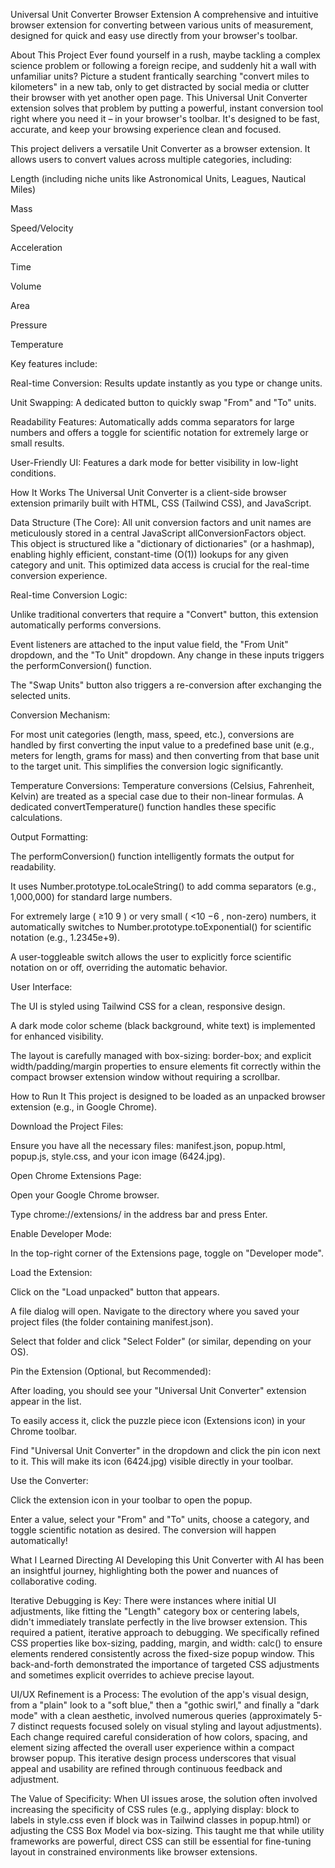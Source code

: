 Universal Unit Converter Browser Extension
A comprehensive and intuitive browser extension for converting between various units of measurement, designed for quick and easy use directly from your browser's toolbar.

About This Project
Ever found yourself in a rush, maybe tackling a complex science problem or following a foreign recipe, and suddenly hit a wall with unfamiliar units? Picture a student frantically searching "convert miles to kilometers" in a new tab, only to get distracted by social media or clutter their browser with yet another open page. This Universal Unit Converter extension solves that problem by putting a powerful, instant conversion tool right where you need it – in your browser's toolbar. It's designed to be fast, accurate, and keep your browsing experience clean and focused.

This project delivers a versatile Unit Converter as a browser extension. It allows users to convert values across multiple categories, including:

Length (including niche units like Astronomical Units, Leagues, Nautical Miles)

Mass

Speed/Velocity

Acceleration

Time

Volume

Area

Pressure

Temperature

Key features include:

Real-time Conversion: Results update instantly as you type or change units.

Unit Swapping: A dedicated button to quickly swap "From" and "To" units.

Readability Features: Automatically adds comma separators for large numbers and offers a toggle for scientific notation for extremely large or small results.

User-Friendly UI: Features a dark mode for better visibility in low-light conditions.

How It Works
The Universal Unit Converter is a client-side browser extension primarily built with HTML, CSS (Tailwind CSS), and JavaScript.

Data Structure (The Core): All unit conversion factors and unit names are meticulously stored in a central JavaScript allConversionFactors object. This object is structured like a "dictionary of dictionaries" (or a hashmap), enabling highly efficient, constant-time (O(1)) lookups for any given category and unit. This optimized data access is crucial for the real-time conversion experience.

Real-time Conversion Logic:

Unlike traditional converters that require a "Convert" button, this extension automatically performs conversions.

Event listeners are attached to the input value field, the "From Unit" dropdown, and the "To Unit" dropdown. Any change in these inputs triggers the performConversion() function.

The "Swap Units" button also triggers a re-conversion after exchanging the selected units.

Conversion Mechanism:

For most unit categories (length, mass, speed, etc.), conversions are handled by first converting the input value to a predefined base unit (e.g., meters for length, grams for mass) and then converting from that base unit to the target unit. This simplifies the conversion logic significantly.

Temperature Conversions: Temperature conversions (Celsius, Fahrenheit, Kelvin) are treated as a special case due to their non-linear formulas. A dedicated convertTemperature() function handles these specific calculations.

Output Formatting:

The performConversion() function intelligently formats the output for readability.

It uses Number.prototype.toLocaleString() to add comma separators (e.g., 1,000,000) for standard large numbers.

For extremely large ( ≥10 
9
  ) or very small ( <10 
−6
 , non-zero) numbers, it automatically switches to Number.prototype.toExponential() for scientific notation (e.g., 1.2345e+9).

A user-toggleable switch allows the user to explicitly force scientific notation on or off, overriding the automatic behavior.

User Interface:

The UI is styled using Tailwind CSS for a clean, responsive design.

A dark mode color scheme (black background, white text) is implemented for enhanced visibility.

The layout is carefully managed with box-sizing: border-box; and explicit width/padding/margin properties to ensure elements fit correctly within the compact browser extension window without requiring a scrollbar.

How to Run It
This project is designed to be loaded as an unpacked browser extension (e.g., in Google Chrome).

Download the Project Files:

Ensure you have all the necessary files: manifest.json, popup.html, popup.js, style.css, and your icon image (6424.jpg).

Open Chrome Extensions Page:

Open your Google Chrome browser.

Type chrome://extensions/ in the address bar and press Enter.

Enable Developer Mode:

In the top-right corner of the Extensions page, toggle on "Developer mode".

Load the Extension:

Click on the "Load unpacked" button that appears.

A file dialog will open. Navigate to the directory where you saved your project files (the folder containing manifest.json).

Select that folder and click "Select Folder" (or similar, depending on your OS).

Pin the Extension (Optional, but Recommended):

After loading, you should see your "Universal Unit Converter" extension appear in the list.

To easily access it, click the puzzle piece icon (Extensions icon) in your Chrome toolbar.

Find "Universal Unit Converter" in the dropdown and click the pin icon next to it. This will make its icon (6424.jpg) visible directly in your toolbar.

Use the Converter:

Click the extension icon in your toolbar to open the popup.

Enter a value, select your "From" and "To" units, choose a category, and toggle scientific notation as desired. The conversion will happen automatically!

What I Learned Directing AI
Developing this Unit Converter with AI has been an insightful journey, highlighting both the power and nuances of collaborative coding.

Iterative Debugging is Key: There were instances where initial UI adjustments, like fitting the "Length" category box or centering labels, didn't immediately translate perfectly in the live browser extension. This required a patient, iterative approach to debugging. We specifically refined CSS properties like box-sizing, padding, margin, and width: calc() to ensure elements rendered consistently across the fixed-size popup window. This back-and-forth demonstrated the importance of targeted CSS adjustments and sometimes explicit overrides to achieve precise layout.

UI/UX Refinement is a Process: The evolution of the app's visual design, from a "plain" look to a "soft blue," then a "gothic swirl," and finally a "dark mode" with a clean aesthetic, involved numerous queries (approximately 5-7 distinct requests focused solely on visual styling and layout adjustments). Each change required careful consideration of how colors, spacing, and element sizing affected the overall user experience within a compact browser popup. This iterative design process underscores that visual appeal and usability are refined through continuous feedback and adjustment.

The Value of Specificity: When UI issues arose, the solution often involved increasing the specificity of CSS rules (e.g., applying display: block to labels in style.css even if block was in Tailwind classes in popup.html) or adjusting the CSS Box Model via box-sizing. This taught me that while utility frameworks are powerful, direct CSS can still be essential for fine-tuning layout in constrained environments like browser extensions.